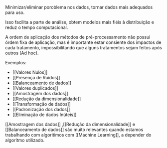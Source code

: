 Minimizar/eliminar poroblema nos dados, tornar dados mais adequados para uso. 

Isso facilita a parte de análise, obtem modelos mais fiéis à distribuição e reduz o tempo computacional.

A ordem de aplicação dos métodos de pré-processamento não possui órdem fixa de aplicação, mas é importante estar consiente dos impactos de cada tratamento, impossibilitando que alguns tratamentos sejam feitos após outros (Ad hoc).

Exemplos:

- [[Valores Nulos]]
- [[Presença de Ruídos]]
- [[Balanceamento de dados]]
- [[Valores duplicados]]
- [[Amostragem dos dados]]
- [[Redução da dimensionalidade]]
- [[Transformação de dados]]
- [[Padronização dos dados]]
- [[Eliminação de dados Inúteis]]

[[Amostragem dos dados]] ,[[Redução da dimensionalidade]] e [[Balanceamento de dados]] são muito relevantes quando estamos trabalhando com algoritimos com [[Machine Learning]], a depender do algorítmo utilizado. 
